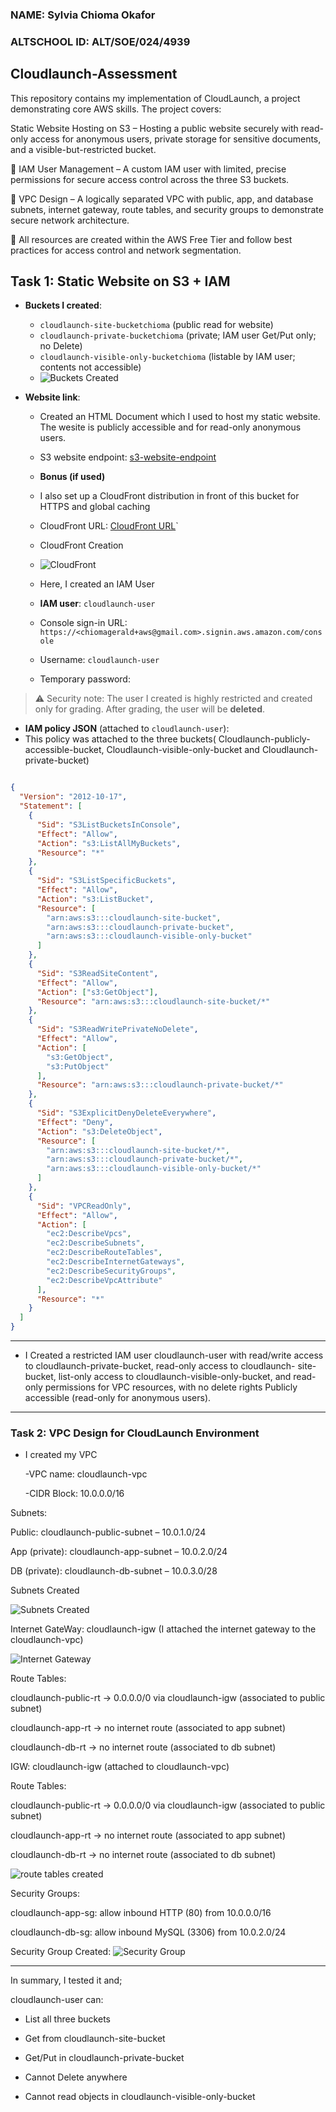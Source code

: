 ### NAME: Sylvia Chioma Okafor

### ALTSCHOOL ID: ALT/SOE/024/4939

## Cloudlaunch-Assessment
This repository contains my implementation of CloudLaunch, a project demonstrating core AWS skills. The project covers:

Static Website Hosting on S3 – Hosting a public website securely with read-only access for anonymous users, private storage for sensitive documents, and a visible-but-restricted bucket.

📌 IAM User Management – A custom IAM user with limited, precise permissions for secure access control across the three S3 buckets.

📌 VPC Design – A logically separated VPC with public, app, and database subnets, internet gateway, route tables, and security groups to demonstrate secure network architecture.

📌 All resources are created within the AWS Free Tier and follow best practices for access control and network segmentation.

## Task 1: Static Website on S3 + IAM

- **Buckets I created**:
  - `cloudlaunch-site-bucketchioma` (public read for website)
  - `cloudlaunch-private-bucketchioma` (private; IAM user Get/Put only; no Delete)
  - `cloudlaunch-visible-only-bucketchioma` (listable by IAM user; contents not accessible)
  - ![Buckets Created](./images/s3%20buckets.png)

- **Website link**:
  - Created an HTML Document which I used to host my static website. The wesite is publicly accessible and for read-only anonymous users.
  - S3 website endpoint: [s3-website-endpoint](http://cloudlaunch-site-bucketchioma.s3-website-eu-west-1.amazonaws.com)

  - **Bonus (if used)**
  - I also set up a CloudFront distribution in front of this bucket for HTTPS and global caching
  - CloudFront URL: [CloudFront URL](https://d2iqpmag3z7xtd.cloudfront.net/)`
  - CloudFront Creation
  - ![CloudFront](./images/cloud%20front%20distribution.png)

  - Here, I created an IAM User
  - **IAM user**: `cloudlaunch-user`
  - Console sign-in URL: `https://<chiomagerald+aws@gmail.com>.signin.aws.amazon.com/console`
  - Username: `cloudlaunch-user`
  - Temporary password: 

> ⚠️ Security note: The user I created is highly restricted and created only for grading. After grading, the user will be **deleted**.



- **IAM policy JSON** (attached to `cloudlaunch-user`):
- This policy was attached to the three buckets( Cloudlaunch-publicly-accessible-bucket, Cloudlaunch-visible-only-bucket and Cloudlaunch-private-bucket)
```json File used is shown below (JSON policy attached to the IAM user)

{
  "Version": "2012-10-17",
  "Statement": [
    {
      "Sid": "S3ListBucketsInConsole",
      "Effect": "Allow",
      "Action": "s3:ListAllMyBuckets",
      "Resource": "*"
    },
    {
      "Sid": "S3ListSpecificBuckets",
      "Effect": "Allow",
      "Action": "s3:ListBucket",
      "Resource": [
        "arn:aws:s3:::cloudlaunch-site-bucket",
        "arn:aws:s3:::cloudlaunch-private-bucket",
        "arn:aws:s3:::cloudlaunch-visible-only-bucket"
      ]
    },
    {
      "Sid": "S3ReadSiteContent",
      "Effect": "Allow",
      "Action": ["s3:GetObject"],
      "Resource": "arn:aws:s3:::cloudlaunch-site-bucket/*"
    },
    {
      "Sid": "S3ReadWritePrivateNoDelete",
      "Effect": "Allow",
      "Action": [
        "s3:GetObject",
        "s3:PutObject"
      ],
      "Resource": "arn:aws:s3:::cloudlaunch-private-bucket/*"
    },
    {
      "Sid": "S3ExplicitDenyDeleteEverywhere",
      "Effect": "Deny",
      "Action": "s3:DeleteObject",
      "Resource": [
        "arn:aws:s3:::cloudlaunch-site-bucket/*",
        "arn:aws:s3:::cloudlaunch-private-bucket/*",
        "arn:aws:s3:::cloudlaunch-visible-only-bucket/*"
      ]
    },
    {
      "Sid": "VPCReadOnly",
      "Effect": "Allow",
      "Action": [
        "ec2:DescribeVpcs",
        "ec2:DescribeSubnets",
        "ec2:DescribeRouteTables",
        "ec2:DescribeInternetGateways",
        "ec2:DescribeSecurityGroups",
        "ec2:DescribeVpcAttribute"
      ],
      "Resource": "*"
    }
  ]
}
```
---

- I Created a restricted IAM user cloudlaunch-user with read/write access to cloudlaunch-private-bucket, read-only access to cloudlaunch-   site-bucket, list-only access to cloudlaunch-visible-only-bucket, and read-only permissions for VPC resources, with no delete rights
  Publicly accessible (read-only for anonymous users).

---


### Task 2: VPC Design for CloudLaunch Environment

- I created my VPC

  -VPC name: cloudlaunch-vpc
  
  -CIDR Block: 10.0.0.0/16

 Subnets:

 Public: cloudlaunch-public-subnet – 10.0.1.0/24

 App (private): cloudlaunch-app-subnet – 10.0.2.0/24

 DB (private): cloudlaunch-db-subnet – 10.0.3.0/28

 Subnets Created

 ![Subnets Created](./images/subnets%20created.png)

Internet GateWay: cloudlaunch-igw (I attached the internet gateway to the cloudlaunch-vpc)

 ![Internet Gateway](./images/Internet%20gateway.png)

Route Tables:

cloudlaunch-public-rt → 0.0.0.0/0 via cloudlaunch-igw (associated to public subnet)

cloudlaunch-app-rt → no internet route (associated to app subnet)

cloudlaunch-db-rt → no internet route (associated to db subnet)

IGW: cloudlaunch-igw (attached to cloudlaunch-vpc)

Route Tables:

cloudlaunch-public-rt → 0.0.0.0/0 via cloudlaunch-igw (associated to public subnet)

cloudlaunch-app-rt → no internet route (associated to app subnet)

cloudlaunch-db-rt → no internet route (associated to db subnet)

 ![route tables created](./images/route%20tables%20created.png)


Security Groups:

cloudlaunch-app-sg: allow inbound HTTP (80) from 10.0.0.0/16

cloudlaunch-db-sg: allow inbound MySQL (3306) from 10.0.2.0/24

Security Group Created:
 ![Security Group](./images/Security%20Group.png)


---

In summary, I tested it and; 

cloudlaunch-user can:

- List all three buckets

- Get from cloudlaunch-site-bucket

- Get/Put in cloudlaunch-private-bucket

- Cannot Delete anywhere

- Cannot read objects in cloudlaunch-visible-only-bucket
